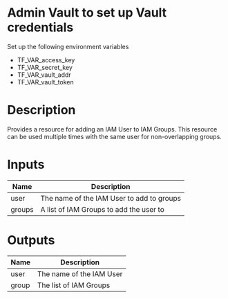 
# Admin Vault to set up Vault credentials

Set up the following environment variables

* TF_VAR_access_key 
* TF_VAR_secret_key
* TF_VAR_vault_addr
* TF_VAR_vault_token

# Description
Provides a resource for adding an IAM User to IAM Groups. This resource can be used multiple times with the same user for non-overlapping groups.

# Inputs
| Name | Description |
| ------------- | ------------- |
|  user | The name of the IAM User to add to groups |
|  groups | A list of IAM Groups to add the user to |

# Outputs


| Name | Description |
| ------------- | ------------- |
|  user |The name of the IAM User |
|  group |The list of IAM Groups |
